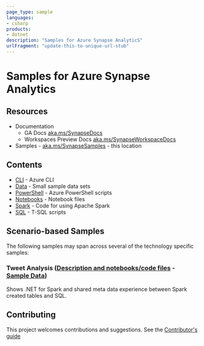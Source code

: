 ```yaml
---
page_type: sample
languages:
- csharp
products:
- dotnet
description: "Samples for Azure Synapse AnalyticS"
urlFragment: "update-this-to-unique-url-stub"
---
```


# Samples for Azure Synapse Analytics

## Resources
* Documentation
    * GA Docs [aka.ms/SynapseDocs](https://aka.ms/SynapseDocs)
    * Workspaces Preview Docs [aka.ms/SynapseWorkspaceDocs](aka.ms/SynapseWorkspaceDocs)
* Samples - [aka.ms/SynapseSamples](https://aka.ms/Synapsesamples) - this location

## Contents

*  [CLI](https://github.com/Azure-Samples/Synapse/tree/master/CLI) - Azure CLI
*  [Data](https://github.com/Azure-Samples/Synapse/tree/master/Data) - Small sample data sets
*  [PowerShell](https://github.com/Azure-Samples/Synapse/tree/master/PowerShell) - Azure PowerShell scripts
*  [Notebooks](https://github.com/Azure-Samples/Synapse/tree/master/Notebooks) - Notebook files
*  [Spark](https://github.com/Azure-Samples/Synapse/tree/master/Spark) - Code for using Apache Spark
*  [SQL](https://github.com/Azure-Samples/Synapse/tree/master/SQL) - T-SQL scripts 

## Scenario-based Samples

The following samples may span across several of the technology specific samples:

### Tweet Analysis ([Description and notebooks/code files](Notebooks/Spark.NET%20C%23/Tweets) - [Sample Data](Data/Tweets))

Shows .NET for Spark and shared meta data experience between Spark created tables and SQL.

## Contributing
This project welcomes contributions and suggestions. See the [Contributor's guide](https://github.com/Azure-Samples/Synapse/tree/master/CONTRIBUTE.md)
